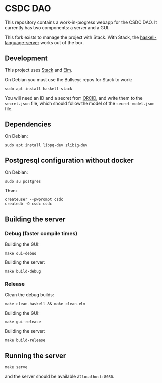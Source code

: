 # CSDC DAO

This repository contains a work-in-progress webapp for the CSDC DAO. It
currently has two components: a server and a GUI.

This fork exists to manage the project with Stack. With Stack, the [haskell-language-server](https://github.com/haskell/haskell-language-server) works out of the box.

## Development

This project uses [Stack](https://docs.haskellstack.org/en/stable/README/) and [Elm](https://elm-lang.org/).

On Debian you must use the Bullseye repos for Stack to work:

```
sudo apt install haskell-stack
```

You will need an ID and a secret from
[ORCID](https://orcid.org/developer-tools), and write them to the `secret.json`
file, which should follow the model of the `secret-model.json` file.

## Dependencies

On Debian:

```
sudo apt install libpq-dev zlib1g-dev
```

## Postgresql configuration without docker

On Debian:

```
sudo su postgres
```

Then:

```
createuser --pwprompt csdc
createdb -O csdc csdc
```

## Building the server

### Debug (faster compile times)

Building the GUI:

```
make gui-debug
```

Building the server:

```
make build-debug
```

### Release

Clean the debug builds:

```
make clean-haskell && make clean-elm
```

Building the GUI:

```
make gui-release
```

Building the server:

```
make build-release
```

## Running the server

```
make serve
```

and the server should be available at `localhost:8080`.
